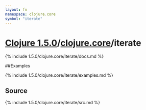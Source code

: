 ```yaml
---
layout: fn
namespace: clojure.core
symbol: "iterate"
---
```


# [Clojure 1.5.0](../../)/[clojure.core](../)/iterate

{% include 1.5.0/clojure.core/iterate/docs.md %}

##Examples

{% include 1.5.0/clojure.core/iterate/examples.md %}
## Source
{% include 1.5.0/clojure.core/iterate/src.md %}

